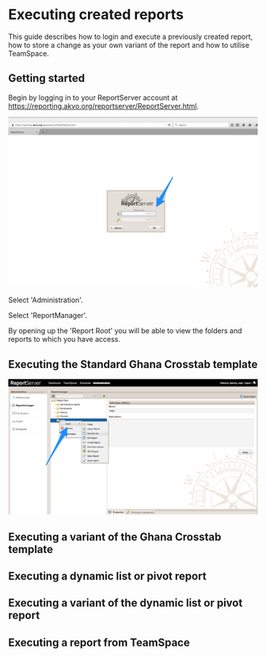# Executing created reports

This guide describes how to login and execute a previously created report, how to store a change as your own variant of the report and how to utilise TeamSpace.

## Getting started

Begin by logging in to your ReportServer account at https://reporting.akvo.org/reportserver/ReportServer.html.

![login](https://raw.githubusercontent.com/akvo/akvo-reporting/master/Documentation/tutorials/report_server_user_guides/img/1003a.png?raw=true "login")

Select 'Administration'.  



Select 'ReportManager'.



By opening up the 'Report Root' you will be able to view the folders and reports to which you have access.





## Executing the Standard Ghana Crosstab template




![dynamic](https://raw.githubusercontent.com/akvo/akvo-reporting/master/Documentation/tutorials/report_server_user_guides/img/10.png?raw=true "dynamic list")



##  Executing a variant of the Ghana Crosstab template

##  Executing a dynamic list or pivot report

##  Executing a variant of the dynamic list or pivot report

##  Executing a report from TeamSpace



